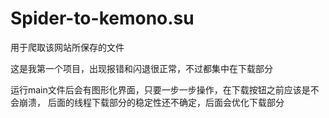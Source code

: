 # Spider-to-kemono.su
用于爬取该网站所保存的文件

这是我第一个项目，出现报错和闪退很正常，不过都集中在下载部分

运行main文件后会有图形化界面，只要一步一步操作，在下载按钮之前应该是不会崩溃，
后面的线程下载部分的稳定性还不确定，后面会优化下载部分

